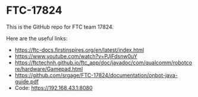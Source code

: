 # FTC-17824

This is the GitHub repo for FTC team 17824.

Here are the useful links:
-  https://ftc-docs.firstinspires.org/en/latest/index.html
-  https://www.youtube.com/watch?v=PJjFdsnw0uY
-  https://ftctechnh.github.io/ftc_app/doc/javadoc/com/qualcomm/robotcore/hardware/Gamepad.html
-  https://github.com/srgage/FTC-17824/documentation/onbot-java-guide.pdf
-  Code: https://192.168.43.1:8080
